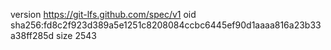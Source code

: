 version https://git-lfs.github.com/spec/v1
oid sha256:fd8c2f923d389a5e1251c8208084ccbc6445ef90d1aaaa816a23b33a38ff285d
size 2543
